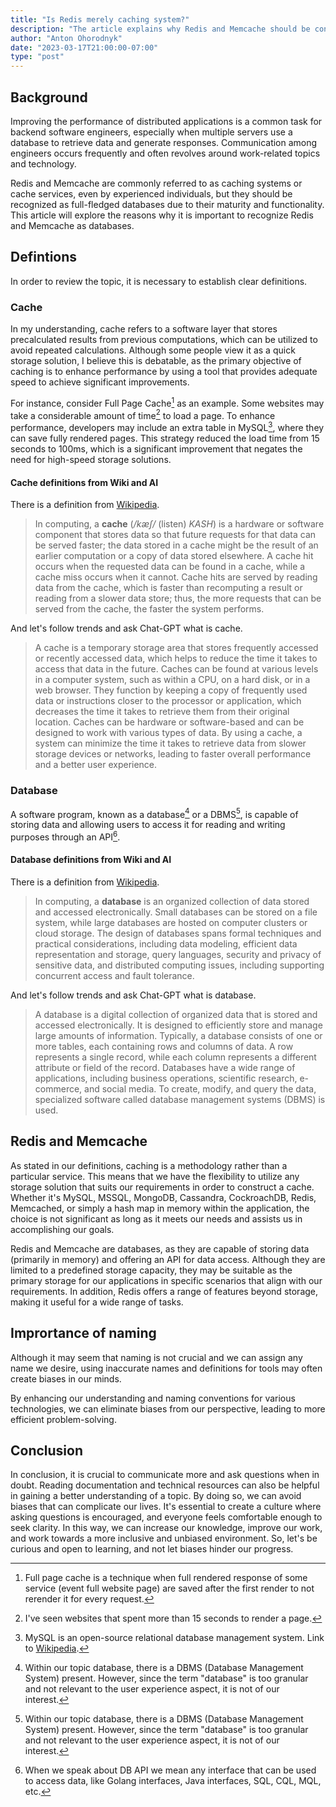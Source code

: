 ```yaml
---
title: "Is Redis merely caching system?"
description: "The article explains why Redis and Memcache should be considered as matured full-fledged databases, rather than just caching systems, and why this distinction is important for software engineers."
author: "Anton Ohorodnyk"
date: "2023-03-17T21:00:00-07:00"
type: "post"
---
```

## Background

Improving the performance of distributed applications is a common task for backend software engineers, especially when multiple servers use a database to retrieve data and generate responses. Communication among engineers occurs frequently and often revolves around work-related topics and technology.

Redis and Memcache are commonly referred to as caching systems or cache services, even by experienced individuals, but they should be recognized as full-fledged databases due to their maturity and functionality. This article will explore the reasons why it is important to recognize Redis and Memcache as databases.

## Defintions

In order to review the topic, it is necessary to establish clear definitions.

### Cache

In my understanding, cache refers to a software layer that stores precalculated results from previous computations, which can be utilized to avoid repeated calculations. Although some people view it as a quick storage solution, I believe this is debatable, as the primary objective of caching is to enhance performance by using a tool that provides adequate speed to achieve significant improvements.

For instance, consider Full Page Cache[^full_page_cache] as an example. Some websites may take a considerable amount of time[^seconds_to_render] to load a page. To enhance performance, developers may include an extra table in MySQL[^mysql], where they can save fully rendered pages. This strategy reduced the load time from 15 seconds to 100ms, which is a significant improvement that negates the need for high-speed storage solutions.

#### Cache definitions from Wiki and AI

There is a definition from [Wikipedia](https://en.wikipedia.org/wiki/Cache_(computing)).

> In computing, a **cache** (*/kæʃ/* (listen) *KASH*) is a hardware or software component that stores data so that future requests for that data can be served faster; the data stored in a cache might be the result of an earlier computation or a copy of data stored elsewhere. A cache hit occurs when the requested data can be found in a cache, while a cache miss occurs when it cannot. Cache hits are served by reading data from the cache, which is faster than recomputing a result or reading from a slower data store; thus, the more requests that can be served from the cache, the faster the system performs.

And let's follow trends and ask Chat-GPT what is cache.

> A cache is a temporary storage area that stores frequently accessed or recently accessed data, which helps to reduce the time it takes to access that data in the future. Caches can be found at various levels in a computer system, such as within a CPU, on a hard disk, or in a web browser. They function by keeping a copy of frequently used data or instructions closer to the processor or application, which decreases the time it takes to retrieve them from their original location. Caches can be hardware or software-based and can be designed to work with various types of data. By using a cache, a system can minimize the time it takes to retrieve data from slower storage devices or networks, leading to faster overall performance and a better user experience.

### Database

A software program, known as a database[^db_dbms] or a DBMS[^db_dbms], is capable of storing data and allowing users to access it for reading and writing purposes through an API[^db_api].

#### Database definitions from Wiki and AI

There is a definition from [Wikipedia](https://en.wikipedia.org/wiki/Database).

> In computing, a **database** is an organized collection of data stored and accessed electronically. Small databases can be stored on a file system, while large databases are hosted on computer clusters or cloud storage. The design of databases spans formal techniques and practical considerations, including data modeling, efficient data representation and storage, query languages, security and privacy of sensitive data, and distributed computing issues, including supporting concurrent access and fault tolerance.

And let's follow trends and ask Chat-GPT what is database.

> A database is a digital collection of organized data that is stored and accessed electronically. It is designed to efficiently store and manage large amounts of information. Typically, a database consists of one or more tables, each containing rows and columns of data. A row represents a single record, while each column represents a different attribute or field of the record. Databases have a wide range of applications, including business operations, scientific research, e-commerce, and social media. To create, modify, and query the data, specialized software called database management systems (DBMS) is used.

## Redis and Memcache

As stated in our definitions, caching is a methodology rather than a particular service. This means that we have the flexibility to utilize any storage solution that suits our requirements in order to construct a cache. Whether it's MySQL, MSSQL, MongoDB, Cassandra, CockroachDB, Redis, Memcached, or simply a hash map in memory within the application, the choice is not significant as long as it meets our needs and assists us in accomplishing our goals.

Redis and Memcache are databases, as they are capable of storing data (primarily in memory) and offering an API for data access. Although they are limited to a predefined storage capacity, they may be suitable as the primary storage for our applications in specific scenarios that align with our requirements. In addition, Redis offers a range of features beyond storage, making it useful for a wide range of tasks.

## Imprortance of naming

Although it may seem that naming is not crucial and we can assign any name we desire, using inaccurate names and definitions for tools may often create biases in our minds.

By enhancing our understanding and naming conventions for various technologies, we can eliminate biases from our perspective, leading to more efficient problem-solving.

## Conclusion

In conclusion, it is crucial to communicate more and ask questions when in doubt. Reading documentation and technical resources can also be helpful in gaining a better understanding of a topic. By doing so, we can avoid biases that can complicate our lives. It's essential to create a culture where asking questions is encouraged, and everyone feels comfortable enough to seek clarity. In this way, we can increase our knowledge, improve our work, and work towards a more inclusive and unbiased environment. So, let's be curious and open to learning, and not let biases hinder our progress.

[^full_page_cache]: Full page cache is a technique when full rendered response of some service (event full website page) are saved after the first render to not rerender it for every request.
[^seconds_to_render]: I've seen websites that spent more than 15 seconds to render a page.
[^mysql]: MySQL is an open-source relational database management system. Link to [Wikipedia](https://en.wikipedia.org/wiki/MySQL).
[^db_dbms]: Within our topic database, there is a DBMS (Database Management System) present. However, since the term "database" is too granular and not relevant to the user experience aspect, it is not of our interest.
[^db_api]: When we speak about DB API we mean any interface that can be used to access data, like Golang interfaces, Java interfaces, SQL, CQL, MQL, etc.

